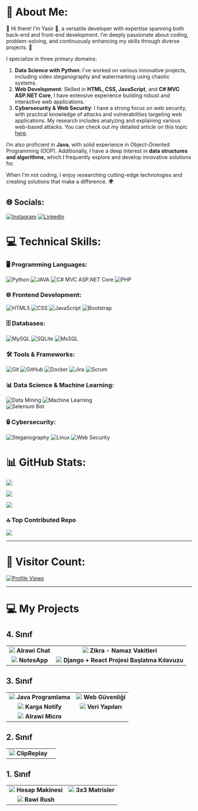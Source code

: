 # 💫 About Me:
👋 Hi there! I’m Yasir 🌟, a versatile developer with expertise spanning both back-end and front-end development. I’m deeply passionate about coding, problem-solving, and continuously enhancing my skills through diverse projects. 🚀

I specialize in three primary domains:  
1. **Data Science with Python**: I've worked on various innovative projects, including video steganography and watermarking using chaotic systems.  
2. **Web Development**: Skilled in **HTML, CSS, JavaScript**, and **C# MVC ASP.NET Core**, I have extensive experience building robust and interactive web applications.  
3. **Cybersecurity & Web Security**: I have a strong focus on web security, with practical knowledge of attacks and vulnerabilities targeting web applications. My research includes analyzing and explaining various web-based attacks. You can check out my detailed article on this topic [here](https://github.com/yasir237/web-guvenligi).  

I’m also proficient in **Java**, with solid experience in Object-Oriented Programming (OOP). Additionally, I have a deep interest in **data structures and algorithms**, which I frequently explore and develop innovative solutions for.  

When I'm not coding, I enjoy researching cutting-edge technologies and creating solutions that make a difference. 🌍



## 🌐 Socials:
[![Instagram](https://img.shields.io/badge/Instagram-%23E4405F.svg?logo=Instagram&logoColor=white)](https://www.instagram.com/yasir7_23/) 
[![LinkedIn](https://img.shields.io/badge/LinkedIn-%230077B5.svg?logo=linkedin&logoColor=white)](https://www.linkedin.com/in/yasir-alrawi/)

# 💻 Technical Skills:

### 🖥️ Programming Languages:
![Python](https://img.shields.io/badge/python-3670A0?style=for-the-badge&logo=python&logoColor=ffdd54)
![JAVA](https://img.shields.io/badge/java-%23ED8B00.svg?style=for-the-badge&logo=openjdk&logoColor=white) 
![C# MVC ASP.NET Core](https://img.shields.io/badge/C%23%20MVC%20ASP.NET%20Core-%235C2D91.svg?style=for-the-badge&logo=.net&logoColor=white)
![PHP](https://img.shields.io/badge/php-ff1709?style=for-the-badge&logo=php&logoColor=white&color=ff1709&labelColor=gray)

### 🌐 Frontend Development:
![HTML5](https://img.shields.io/badge/html5-%23E34F26.svg?style=for-the-badge&logo=html5&logoColor=white) 
![CSS](https://img.shields.io/badge/css-%23E34F26.svg?style=for-the-badge&logo=css&logoColor=white) 
![JavaScript](https://img.shields.io/badge/javascript-%23323330.svg?style=for-the-badge&logo=javascript&logoColor=%23F7DF1E) 
![Bootstrap](https://img.shields.io/badge/bootstrap-%238511FA.svg?style=for-the-badge&logo=bootstrap&logoColor=white)  

### 🗄️ Databases:
![MySQL](https://img.shields.io/badge/mysql-4479A1.svg?style=for-the-badge&logo=mysql&logoColor=white) 
![SQLite](https://img.shields.io/badge/SQLite-4479A1.svg?style=for-the-badge&logo=SQLite&logoColor=white) 
![MsSQL](https://img.shields.io/badge/mssql-4479A1.svg?style=for-the-badge&logo=mssql&logoColor=white) 

### 🛠️ Tools & Frameworks:
![Git](https://img.shields.io/badge/git-%23F05033.svg?style=for-the-badge&logo=git&logoColor=white) 
![GitHub](https://img.shields.io/badge/github-%23121011.svg?style=for-the-badge&logo=github&logoColor=white) 
![Docker](https://img.shields.io/badge/docker-%230db7ed.svg?style=for-the-badge&logo=docker&logoColor=white) 
![Jira](https://img.shields.io/badge/jira-%230A0FFF.svg?style=for-the-badge&logo=jira&logoColor=white) 
![Scrum](https://img.shields.io/badge/scrum-%230A0FFF.svg?style=for-the-badge&logo=scrum&logoColor=white) 

### 📊 Data Science & Machine Learning:
![Data Mining](https://img.shields.io/badge/web-scraping-%230A0FFF.svg?style=for-the-badge&logo=web-scraping&logoColor=white) 
![Machine Learning](https://img.shields.io/badge/Machine-learning-%230A0FFF.svg?style=for-the-badge&logo=Machine&logoColor=white)  
![Selenium Bot](https://img.shields.io/badge/Selenium-%230A0FFF.svg?style=for-the-badge&logo=Selenium&logoColor=white)  

### 🔒 Cybersecurity:
![Steganography](https://img.shields.io/badge/Steganography-%23000000.svg?style=for-the-badge&logo=vercel&logoColor=white) 
![Linux](https://img.shields.io/badge/Linux-%23FCC624.svg?style=for-the-badge&logo=linux&logoColor=black)
![Web Security](https://img.shields.io/badge/Web%20Security-%23FF0733.svg?style=for-the-badge&logo=security&logoColor=white)


# 📊 GitHub Stats:
![](https://github-readme-stats.vercel.app/api?username=yasir237&theme=dark&hide_border=false&include_all_commits=false&count_private=true)

![](https://github-readme-streak-stats.herokuapp.com/?user=yasir237&theme=dark&hide_border=false)

![](https://github-readme-stats.vercel.app/api/top-langs/?username=yasir237&theme=dark&hide_border=false&include_all_commits=false&count_private=true&layout=compact)

### 🔝 Top Contributed Repo
![](https://github-contributor-stats.vercel.app/api?username=yasir237&limit=5&theme=dark&combine_all_yearly_contributions=true)

---
# 🚀 Visitor Count:
[![Profile Views](https://visitcount.itsvg.in/api?id=yasir237&icon=0&color=1)](https://visitcount.itsvg.in)


---
# 💻 My Projects
## 4. Sınıf
|                    |                    |
|:-------------------------:|:-------------------------:|
| [![](https://github.com/user-attachments/assets/389bc4bf-7847-44a3-a379-65fd5516940d)](https://github.com/yasir237/AlrawiChat) **Alrawi Chat** | [![](https://github.com/user-attachments/assets/3569b407-21dd-4e28-a02d-ba3c1a4f8d37)](https://github.com/yasir237/Zikra-NamazVakitleri) **Zikra - Namaz Vakitleri** |
| [![](https://github.com/user-attachments/assets/aa49a42a-a60b-4735-8502-343421b37fa7)]([https://github.com/yasir237/AlrawiChat](https://github.com/yasir237/NotesApp)) **NotesApp** | [![](https://github.com/user-attachments/assets/982bfd2c-6298-4838-bd6e-cc0a79d099ad)](https://github.com/yasir237/django-react-baslatma-kilavuzu) **Django + React Projesi Başlatma Kılavuzu** |

## 3. Sınıf
|                    |                    |
|:-------------------------:|:-------------------------:|
| [![](https://github.com/user-attachments/assets/381f101c-9f06-41a6-a4fb-bfd975f46210)](https://github.com/yasir237/java-programlama) **Java Programlama** | [![](https://github.com/user-attachments/assets/d22d45af-ec76-4b2c-b7a2-a35e554fac79)](https://github.com/yasir237/web-guvenligi) **Web Güvenliği** |
| [![](https://github.com/user-attachments/assets/c7196c65-a8b8-4c2f-b1ab-0d7d8b33da34)](https://github.com/yasir237/Karga-Notify) **Karga Notify** | [![](https://github.com/user-attachments/assets/dd4c5242-b9fa-4b1f-9252-63cca5d13536)](https://github.com/yasir237/veri-yapilari) **Veri Yapıları** |
| [![](https://github.com/user-attachments/assets/2f2ee413-5ad6-407e-926f-26a21f098984)](https://github.com/yasir237/alrawi-micro) **Alrawi Micro** |  |

## 2. Sınıf
|                    |                    |
|:-------------------------:|:-------------------------:|
| [![](https://github.com/user-attachments/assets/9813d952-248b-4f8b-8c13-b070f08259f4)](https://github.com/yasir237/ClipReplay) **ClipReplay** |

## 1. Sınıf
|                    |                    |
|:-------------------------:|:-------------------------:|
| [![](https://github.com/user-attachments/assets/44f0e4f9-3707-4319-93bc-4e36f6e3e510)](https://github.com/yasir237/hesap-makinesi) **Hesap Makinesi** | [![](https://github.com/user-attachments/assets/9891fd7a-5146-4d36-a509-ff6302a483eb)](https://github.com/yasir237/3x3-matrisler) **3x3 Matrisler** |
| [![](https://github.com/user-attachments/assets/c2ec97d8-3bc7-4d7a-8d02-edc877ae73fb)](https://github.com/yasir237/rawi-rush) **Rawi Rush** | 


  



<!-- Proudly created with GPRM ( https://gprm.itsvg.in ) -->




<br clear="both">
